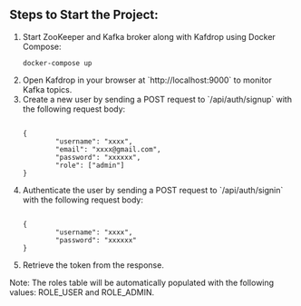 <h2>Steps to Start the Project:</h2>
<ol>
  <li>Start ZooKeeper and Kafka broker along with Kafdrop using Docker Compose:
    <pre><code>docker-compose up </code></pre>
  </li>
  <li>Open Kafdrop in your browser at `http://localhost:9000` to monitor Kafka topics.</li>
  <li>Create a new user by sending a POST request to `/api/auth/signup` with the following request body:
<pre><code>
{
        "username": "xxxx",
        "email": "xxxx@gmail.com",
        "password": "xxxxxx",
        "role": ["admin"]
}
</code></pre>
</li>
  <li>
Authenticate the user by sending a POST request to `/api/auth/signin` with the following request body:
<pre><code>
{
        "username": "xxxx",
        "password": "xxxxxx"
}
</code></pre>
</li>
  <li>Retrieve the token from the response.</li>
</ol>
Note: The roles table will be automatically populated with the following values: ROLE_USER and ROLE_ADMIN.